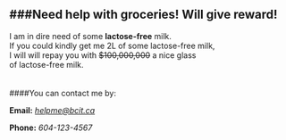 ###Need help with groceries! Will give reward!
----------------------------------------------
I am in dire need of some **lactose-free** milk. <br>
If you could kindly get me 2L of some lactose-free milk, <br>
I will will repay you with ~~$100,000,000~~ a nice glass <br>
of lactose-free milk.
<br>
<br>
<br>
####You can contact me by:

**Email:** *helpme@bcit.ca*

**Phone:** *604-123-4567*
<br>
<br>
<br>
<br>





